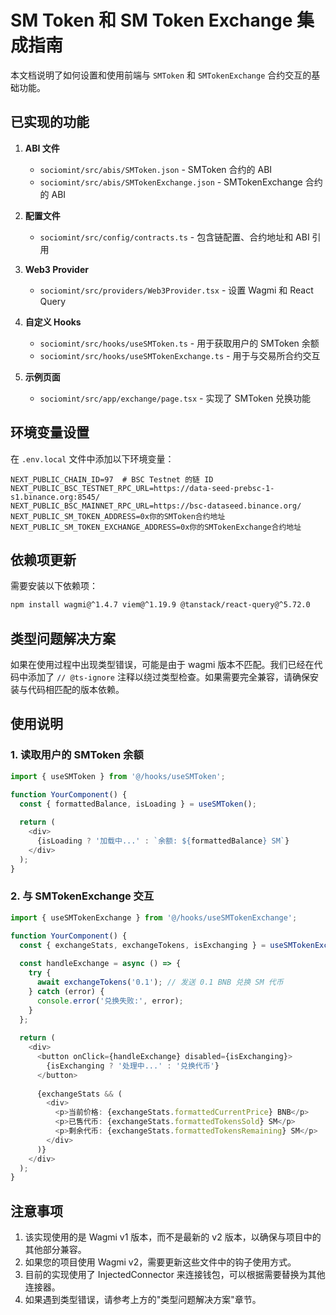 # SM Token 和 SM Token Exchange 集成指南

本文档说明了如何设置和使用前端与 `SMToken` 和 `SMTokenExchange` 合约交互的基础功能。

## 已实现的功能

1. **ABI 文件**
   - `sociomint/src/abis/SMToken.json` - SMToken 合约的 ABI
   - `sociomint/src/abis/SMTokenExchange.json` - SMTokenExchange 合约的 ABI

2. **配置文件**
   - `sociomint/src/config/contracts.ts` - 包含链配置、合约地址和 ABI 引用

3. **Web3 Provider**
   - `sociomint/src/providers/Web3Provider.tsx` - 设置 Wagmi 和 React Query

4. **自定义 Hooks**
   - `sociomint/src/hooks/useSMToken.ts` - 用于获取用户的 SMToken 余额
   - `sociomint/src/hooks/useSMTokenExchange.ts` - 用于与交易所合约交互

5. **示例页面**
   - `sociomint/src/app/exchange/page.tsx` - 实现了 SMToken 兑换功能

## 环境变量设置

在 `.env.local` 文件中添加以下环境变量：

```
NEXT_PUBLIC_CHAIN_ID=97  # BSC Testnet 的链 ID
NEXT_PUBLIC_BSC_TESTNET_RPC_URL=https://data-seed-prebsc-1-s1.binance.org:8545/
NEXT_PUBLIC_BSC_MAINNET_RPC_URL=https://bsc-dataseed.binance.org/
NEXT_PUBLIC_SM_TOKEN_ADDRESS=0x你的SMToken合约地址
NEXT_PUBLIC_SM_TOKEN_EXCHANGE_ADDRESS=0x你的SMTokenExchange合约地址
```

## 依赖项更新

需要安装以下依赖项：

```bash
npm install wagmi@^1.4.7 viem@^1.19.9 @tanstack/react-query@^5.72.0
```

## 类型问题解决方案

如果在使用过程中出现类型错误，可能是由于 wagmi 版本不匹配。我们已经在代码中添加了 `// @ts-ignore` 注释以绕过类型检查。如果需要完全兼容，请确保安装与代码相匹配的版本依赖。

## 使用说明

### 1. 读取用户的 SMToken 余额

```typescript
import { useSMToken } from '@/hooks/useSMToken';

function YourComponent() {
  const { formattedBalance, isLoading } = useSMToken();
  
  return (
    <div>
      {isLoading ? '加载中...' : `余额: ${formattedBalance} SM`}
    </div>
  );
}
```

### 2. 与 SMTokenExchange 交互

```typescript
import { useSMTokenExchange } from '@/hooks/useSMTokenExchange';

function YourComponent() {
  const { exchangeStats, exchangeTokens, isExchanging } = useSMTokenExchange();
  
  const handleExchange = async () => {
    try {
      await exchangeTokens('0.1'); // 发送 0.1 BNB 兑换 SM 代币
    } catch (error) {
      console.error('兑换失败:', error);
    }
  };
  
  return (
    <div>
      <button onClick={handleExchange} disabled={isExchanging}>
        {isExchanging ? '处理中...' : '兑换代币'}
      </button>
      
      {exchangeStats && (
        <div>
          <p>当前价格: {exchangeStats.formattedCurrentPrice} BNB</p>
          <p>已售代币: {exchangeStats.formattedTokensSold} SM</p>
          <p>剩余代币: {exchangeStats.formattedTokensRemaining} SM</p>
        </div>
      )}
    </div>
  );
}
```

## 注意事项

1. 该实现使用的是 Wagmi v1 版本，而不是最新的 v2 版本，以确保与项目中的其他部分兼容。
2. 如果您的项目使用 Wagmi v2，需要更新这些文件中的钩子使用方式。
3. 目前的实现使用了 InjectedConnector 来连接钱包，可以根据需要替换为其他连接器。
4. 如果遇到类型错误，请参考上方的"类型问题解决方案"章节。 